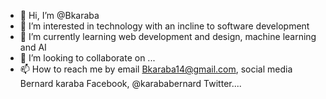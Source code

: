 - 👋 Hi, I’m @Bkaraba
- 👀 I’m interested in technology with an incline to software development 
- 🌱 I’m currently learning  web development and design, machine learning and AI
- 💞️ I’m looking to collaborate on ...
- 📫 How to reach me by email Bkaraba14@gmail.com, social media Bernard karaba Facebook, @karababernard Twitter.... 

<!---
Bkaraba/Bkaraba is a ✨ special ✨ repository because its `README.md` (this file) appears on your GitHub profile.
You can click the Preview link to take a look at your changes.
--->
